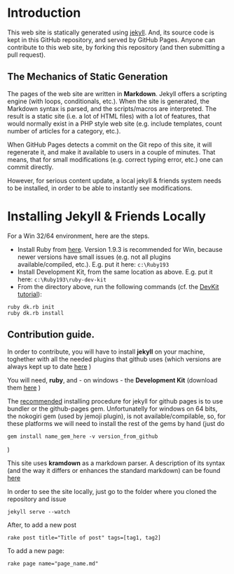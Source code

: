 # Introduction

This web site is statically generated using [jekyll](http://jekyllrb.com/). And, its source code is kept in this GitHub repository, and served by GitHub Pages. Anyone can contribute to this web site, by forking this repository (and then submitting a pull request).

## The Mechanics of Static Generation

The pages of the web site are written in **Markdown**. Jekyll offers a scripting engine (with loops, conditionals, etc.). When the site is generated, the Markdown syntax is parsed, and the scripts/macros are interpreted. The result is a static site (i.e. a lot of HTML files) with a lot of features, that would normally exist in a PHP style web site (e.g. include templates, count number of articles for a category, etc.).

When GitHub Pages detects a commit on the Git repo of this site, it will regenerate it, and make it available to users in a couple of minutes. That means, that for small modifications (e.g. correct typing error, etc.) one can commit directly.

However, for serious content update, a local jekyll & friends system needs to be installed, in order to be able to instantly see modifications.

# Installing Jekyll & Friends Locally

For a Win 32/64 environment, here are the steps.

* Install Ruby from [here](http://rubyinstaller.org/downloads/). Version 1.9.3 is recommended for Win, because newer versions have small issues (e.g. not all plugins available/compiled, etc.). E.g. put it here: `c:\Ruby193`
* Install Development Kit, from the same location as above. E.g. put it here: `c:\Ruby193\ruby-dev-kit`
* From the directory above, run the following commands (cf. the [DevKit tutorial](https://github.com/oneclick/rubyinstaller/wiki/Development-Kit)):
```
ruby dk.rb init
ruby dk.rb install
```

Contribution guide.
----

In order to contribute, you will have to install **jekyll** on your machine, toghether with all the 
needed plugins that github uses (which versions are always kept up to date [here](https://pages.github.com/versions/) )

You will need, **ruby**, and - on windows - the **Development Kit** (download them [here](http://rubyinstaller.org/downloads/) )

The [recommended](https://help.github.com/articles/using-jekyll-with-pages) installing procedure for jekyll for github pages 
is to use bundler or the github-pages gem. Unfortunatelly for windows on 64 bits, the nokogiri gem (used by jemoji plugin), is not 
available/compilable, so, for these platforms we will need to install the rest of the gems by hand (just do 

    gem install name_gem_here -v version_from_github
    
)

This site uses **kramdown** as a markdown parser. A description of its syntax (and the way it differs or enhances the standard
markdown) can be found [here](http://kramdown.gettalong.org/syntax.html)
   
In order to see the site locally, just go to the folder where you cloned the repository and issue

    jekyll serve --watch
    
    
After, to add a new post 

    rake post title="Title of post" tags=[tag1, tag2]
    
To add a new page:
	
	rake page name="page_name.md"
